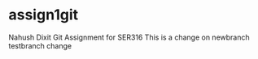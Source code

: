 # assign1git
Nahush Dixit
Git Assignment for SER316
This is a change on newbranch
testbranch change
